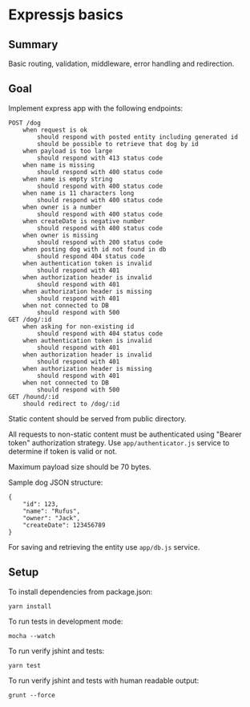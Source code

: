 # Expressjs basics

## Summary

Basic routing, validation, middleware, error handling and redirection.

## Goal

Implement express app with the following endpoints:

    POST /dog
        when request is ok
            should respond with posted entity including generated id
            should be possible to retrieve that dog by id
        when payload is too large
            should respond with 413 status code
        when name is missing
            should respond with 400 status code
        when name is empty string
            should respond with 400 status code
        when name is 11 characters long
            should respond with 400 status code
        when owner is a number
            should respond with 400 status code
        when createDate is negative number
            should respond with 400 status code
        when owner is missing
            should respond with 200 status code
        when posting dog with id not found in db
            should respond 404 status code
        when authentication token is invalid
            should respond with 401
        when authorization header is invalid
            should respond with 401
        when authorization header is missing
            should respond with 401
        when not connected to DB
            should respond with 500
    GET /dog/:id
        when asking for non-existing id
            should respond with 404 status code
        when authentication token is invalid
            should respond with 401
        when authorization header is invalid
            should respond with 401
        when authorization header is missing
            should respond with 401
        when not connected to DB
            should respond with 500
    GET /hound/:id
        should redirect to /dog/:id
        
Static content should be served from public directory.

All requests to non-static content must be authenticated using "Bearer token" authorization strategy.
Use `app/authenticator.js` service to determine if token is valid or not.

Maximum payload size should be 70 bytes.

Sample dog JSON structure: 

    {
        "id": 123,
        "name": "Rufus",
        "owner": "Jack",
        "createDate": 123456789
    }

For saving and retrieving the entity use `app/db.js` service.



## Setup
To install dependencies from package.json:

    yarn install

To run tests in development mode:

    mocha --watch

To run verify jshint and tests:

    yarn test

To run verify jshint and tests with human readable output:

    grunt --force
